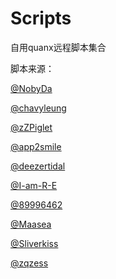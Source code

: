# Scripts

自用quanx远程脚本集合

脚本来源：

[@NobyDa](https://github.com/NobyDa/Script)

[@chavyleung](https://github.com/chavyleung/scripts)

[@zZPiglet](https://github.com/zZPiglet/Task)

[@app2smile](https://github.com/app2smile/rules)

[@deezertidal](https://github.com/deezertidal/QuantumultX-Rewrite)

[@I-am-R-E](https://github.com/I-am-R-E/QuantumultX/tree/main)

[@89996462](https://github.com/89996462/Quantumult-X)

[@Maasea](https://github.com/Maasea/sgmodule)

[@Sliverkiss](https://github.com/Sliverkiss/QuantumultX)

[@zqzess](https://github.com/zqzess/rule_for_quantumultX)
